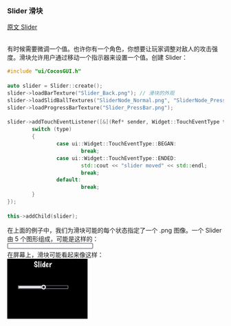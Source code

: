 ### Slider  滑块
[原文 Slider](https://docs.cocos2d-x.org/cocos2d-x/v4/en/ui_components/sliders.html) 
<br>
<br>

有时候需要微调一个值。也许你有一个角色，你想要让玩家调整对敌人的攻击强度。滑块允许用户通过移动一个指示器来设置一个值。创建 Slider：<br>

```cpp
#include "ui/CocosGUI.h"

auto slider = Slider::create();
slider->loadBarTexture("Slider_Back.png"); // 滑块的外观
slider->loadSlidBallTextures("SliderNode_Normal.png", "SliderNode_Press.png", "SliderNode_Disable.png");
slider->loadProgressBarTexture("Slider_PressBar.png");

slider->addTouchEventListener([&](Ref* sender, Widget::TouchEventType type){
        switch (type)
        {
                case ui::Widget::TouchEventType::BEGAN:
                        break;
                case ui::Widget::TouchEventType::ENDED:
                        std::cout << "slider moved" << std::endl;
                        break;
                default:
                        break;
        }
});

this->addChild(slider);
```

在上面的例子中，我们为滑块可能的每个状态指定了一个 .png 图像。一个 Slider 由 5 个图形组成，可能是这样的：<br>
![slider](./Slider_Back.png)<br>
在屏幕上，滑块可能看起来像这样：<br>
![slider](./Slider_example.png)<br>